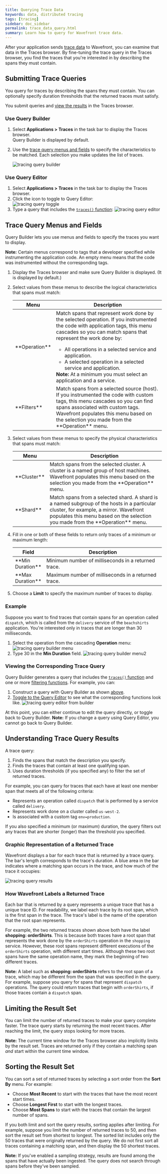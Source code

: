 ```yaml
---
title: Querying Trace Data
keywords: data, distributed tracing
tags: [tracing]
sidebar: doc_sidebar
permalink: trace_data_query.html
summary: Learn how to query for Wavefront trace data.
---
```


After your application sends [trace data](tracing_basics.html#wavefront_trace_data) to Wavefront, you can examine that data in the Traces browser. By fine-tuning the trace query in the Traces browser, you find the traces that you're interested in by describing the spans they must contain.

## Submitting Trace Queries

You query for traces by describing the spans they must contain. You can optionally specify duration thresholds that the returned traces must satisfy. 

You submit queries and [view the results](#understanding-trace-query-results) in the Traces browser. 


### Use Query Builder

1. Select **Applications > Traces** in the task bar to display the Traces browser. <br> Query Builder is displayed by default.
2. Use the [trace query menus and fields](#trace-query-menus-and-fields) to specify the characteristics to be matched. Each selection you make updates the list of traces.

    ![tracing query builder](images/tracing_query_builder.png)

### Use Query Editor 

1. Select **Applications > Traces** in the task bar to display the Traces browser.
2. Click the icon to toggle to Query Editor:  
    ![tracing query toggle](images/tracing_query_toggle.png)
3. Type a query that includes the [`traces()` function](traces_function.html): <!---and take advantage of syntax completion for selecting tags and their values.---> 
    ![tracing query editor](images/tracing_query_editor_populated.png) 

## Trace Query Menus and Fields

Query Builder lets you use menus and fields to specify the traces you want to display. 

**Note:** Certain menus correspond to tags that a developer specified while instrumenting the application code. An empty menu means that the code was instrumented without the corresponding tags.

1. Display the Traces browser and make sure Query Builder is displayed. (It is displayed by default.)
2. Select values from these menus to describe the logical characteristics that spans must match: 
    <table style="width: 100%">
    <colgroup>
    <col width="20%"/>
    <col width="80%"/>
    </colgroup>
    <thead>
    <tr><th>Menu</th><th>Description</th></tr>
    </thead>
    <tbody>
    <tr>
    <td markdown="span">**Operation**</td>
    <td>Match spans that represent work done by the selected operation. If you instrumented the code with application tags, this menu cascades so you can match spans that represent the work done by:
      <ul>
      <!---<li> All operations in all services in a selected application.</li>--->
      <li> All operations in a selected service and application.</li>
      <li> A selected operation in a selected service and application.</li>
      </ul>
      <strong>Note:</strong> At a minimum you must select an application and a service.
    </td>
    </tr>
    <tr>
    <td markdown="span">**Filters**</td>
    <td markdown="span">Match spans from a selected source (host). If you instrumented the code with custom tags, this menu cascades so you can find spans associated with custom tags. Wavefront populates this menu based on the selection you made from the **Operation** menu.</td>
    </tr>
    </tbody>
    </table>

2. Select values from these menus to specify the physical characteristics that spans must match:
    <table style="width: 100%">
    <colgroup>
    <col width="20%"/>
    <col width="80%"/>
    </colgroup>
    <thead>
    <tr><th>Menu</th><th>Description</th></tr>
    </thead>
    <tbody>
    <tr>
    <td markdown="span">**Cluster**</td>
    <td markdown="span">Match spans from the selected cluster. A cluster is a named group of host machines. Wavefront populates this menu based on the selection you made from the **Operation** menu.</td>
    </tr>
    <tr>
    <td markdown="span">**Shard**</td>
    <td markdown="span">Match spans from a selected shard. A shard is a named subgroup of the hosts in a particular cluster, for example, a mirror. Wavefront populates this menu based on the selection you made from the **Operation** menu.</td>
    </tr>
    </tbody>
    </table>
    
3. Fill in one or both of these fields to return only traces of a minimum or maximum length:  
    <table style="width: 100%">
    <colgroup>
    <col width="20%"/>
    <col width="80%"/>
    </colgroup>
    <thead>
    <tr><th>Field</th><th>Description</th></tr>
    </thead>
    <tbody>
    <tr>
    <td markdown="span">**Min Duration**</td>
    <td markdown="span">Minimum number of milliseconds in a returned trace.</td>
    </tr>
    <tr>
    <td markdown="span">**Max Duration**</td>
    <td markdown="span">Maximum number of milliseconds in a returned trace.</td>
    </tr>
    </tbody>
    </table>
    
4. Choose a **Limit** to specify the maximum number of traces to display. 

### Example

Suppose you want to find traces that contain spans for an operation called `dispatch`, which is called from the `delivery` service of the `beachshirts` application. You're interested only in traces that are longer than 30 milliseconds.  

1. Select the operation from the cascading **Operation** menu:
    ![tracing query builder menu](images/tracing_query_builder_menu.png)
2. Type 30 in the **Min Duration** field.
    ![tracing query builder menu2](images/tracing_query_builder_menu2.png) 

### Viewing the Corresponding Trace Query

Query Builder generates a query that includes the [`traces()` function](traces_function.html) and one or more [filtering functions](traces_function.html#filtering-functions). For example, you can: 

1. Construct a query with Query Builder as shown [above](#example).
2. [Toggle to the Query Editor](#use-query-editor) to see what the corresponding functions look like. 
    ![tracing query editor from builder](images/tracing_query_editor_from_builder.png)

At this point, you can either continue to edit the query directly, or toggle back to Query Builder. **Note:** If you change a query using Query Editor, you cannot go back to Query Builder.

## Understanding Trace Query Results

A trace query:
1. Finds the spans that match the description you specify.
2. Finds the traces that contain at least one qualifying span.
3. Uses duration thresholds (if you specified any) to filter the set of returned traces.  

For example, you can query for traces that each have at least one member span that meets all of the following criteria: 
* Represents an operation called `dispatch` that is performed by a service called `delivery`.
* Represents work done on a cluster called `us-west-2`.
* Is associated with a custom tag `env=production`.

If you also specified a minimum (or maximum) duration, the query filters out any traces that are shorter (longer) than the threshold you specified.

### Graphic Representation of a Returned Trace

Wavefront displays a bar for each trace that is returned by a trace query. The bar's length corresponds to the trace's duration. A blue area in the bar indicates where a matching span occurs in the trace, and how much of the trace it occupies:

![tracing query results](images/tracing_query_results.png)

### How Wavefront Labels a Returned Trace
Each bar that is returned by a query represents a unique trace that has a unique trace ID. For readability, we label each trace by its root span, which is the first span in the trace. The trace's label is the name of the operation that the root span represents.

For example, the two returned traces shown above both have the label **shopping: orderShirts**. This is because both traces have a root span
that represents the work done by the `orderShirts` operation in the `shopping` service. However, these root spans represent different executions of the `orderShirts` operation, with different start times. Although these two root spans have the same operation name, they mark the beginning of two different traces.

**Note:** A label such as **shopping: orderShirts** refers to the root span of a trace, which may be different from the span that was specified in the query. For example, suppose you query for spans that represent `dispatch` operations. The query could return traces that begin with `orderShirts`, if those traces contain a `dispatch` span. 

## Limiting the Result Set

You can limit the number of returned traces to make your query complete faster. The trace query starts by returning the most recent traces.  After reaching the limit, the query stops looking for more traces. 

**Note:** The current time window for the Traces browser also implicitly limits by the result set. Traces are returned only if they contain a matching span _and_ start within the current time window.


## Sorting the Result Set

You can sort a set of returned traces by selecting a sort order from the **Sort By** menu. For example: 
* Choose **Most Recent** to start with the traces that have the most recent start times.
* Choose **Longest First** to start with the longest traces.
* Choose **Most Spans** to start with the traces that contain the largest number of spans.

If you both limit and sort the query results, sorting applies after limiting. For example, suppose you limit the number of returned traces to 50, and then sort the result set from shortest to longest. The sorted list includes only the 50 traces that were originally returned by the query. We do not first sort all traces containing a matching span, and then display the 50 shortest traces.
 
**Note:** If you've enabled a sampling strategy, results are found among the spans that have actually been ingested. The query does not search through spans before they’ve been sampled.


<!---
<table>
<colgroup>
<col width="18%"/>
<col width="50%"/>
<col width="32%"/>
</colgroup>
<thead>
<tr><th>Menu</th><th>Description</th><th>Example</th></tr>
</thead>
<tbody>
<tr>
<td markdown="span"> </td>
<td markdown="span"> </td>
<td markdown="span"> </td>
</tr>
</tbody>
</table>

<table style="width: 100%">
<colgroup>
<col width="30%"/>
<col width="70%"/>
</colgroup>
<thead>
<tr><th>Menu</th><th>Start With the Traces That Have</th></tr>
</thead>
<tbody>
<tr>
<td markdown="span">**Most Recent**</td>
<td markdown="span">The most recent start times.</td>
</tr>
<tr>
<td markdown="span">**Longest First**</td>
<td markdown="span">The longest overall duration.</td>
</tr>
<tr>
<td markdown="span">**Shortest First**</td>
<td markdown="span">The shortest overall duration.</td>
</tr>
<tr>
<td markdown="span">**Most Spans**</td>
<td markdown="span">The largest number of spans.</td>
</tr>
<tr>
<td markdown="span">**Least Spans**</td>
<td markdown="span">The smallest number of spans.</td>
</tr>
</tbody>
</table>

--->
